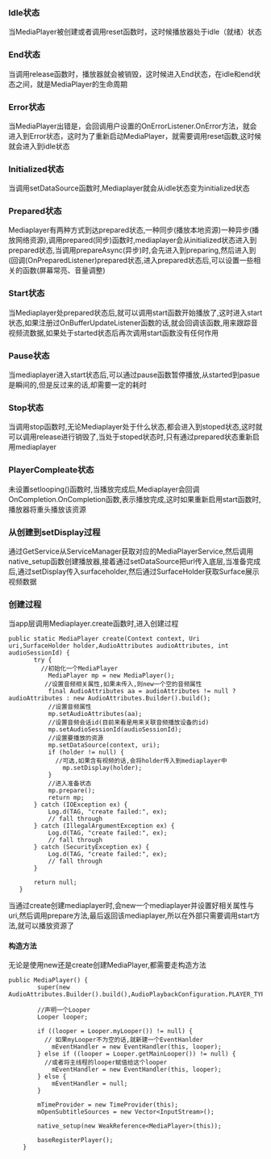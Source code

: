 ### Idle状态
当MediaPlayer被创建或者调用reset函数时，这时候播放器处于idle（就绪）状态
### End状态
当调用release函数时，播放器就会被销毁，这时候进入End状态，在idle和end状态之间，就是MediaPlayer的生命周期
### Error状态
当MediaPlayer出错是，会回调用户设置的OnErrorListener.OnError方法，就会进入到Error状态，这时为了重新启动MediaPlayer，就需要调用reset函数,这时候就会进入到idle状态
### Initialized状态
当调用setDataSource函数时,Mediaplayer就会从idle状态变为initialized状态
### Prepared状态
Mediaplayer有两种方式到达prepared状态,一种同步(播放本地资源)一种异步(播放网络资源),调用prepared(同步)函数时,mediaplayer会从initialized状态进入到prepared状态,当调用prepareAsync(异步)时,会先进入到preparing,然后进入到(回调(OnPreparedListener)prepared状态,进入prepared状态后,可以设置一些相关的函数(屏幕常亮、音量调整)
### Start状态
当Mediaplayer处prepared状态后,就可以调用start函数开始播放了,这时进入start状态,如果注册过OnBufferUpdateListener函数的话,就会回调该函数,用来跟踪音视频流数据,如果处于started状态后再次调用start函数没有任何作用
### Pause状态
当mediaplayer进入start状态后,可以通过pause函数暂停播放,从started到pasue是瞬间的,但是反过来的话,却需要一定的耗时
### Stop状态
当调用stop函数时,无论Mediaplayer处于什么状态,都会进入到stoped状态,这时就可以调用release进行销毁了,当处于stoped状态时,只有通过prepared状态重新启用mediaplayer
### PlayerCompleate状态
未设置setlooping()函数时,当播放完成后,Mediaplayer会回调OnCompletion.OnCompletion函数,表示播放完成,这时如果重新启用start函数时,播放器将重头播放该资源
### 从创建到setDisplay过程
通过GetService从ServiceManager获取对应的MediaPlayerService,然后调用native_setup函数创建播放器,接着通过setDataSource把url传入底层,当准备完成后,通过setDisplay传入surfaceholder,然后通过SurfaceHolder获取Surface展示视频数据
### 创建过程
当app层调用Mediaplayer.create函数时,进入创建过程  

```
public static MediaPlayer create(Context context, Uri uri,SurfaceHolder holder,AudioAttributes audioAttributes, int audioSessionId) {
       try {
         //初始化一个MediaPlayer
           MediaPlayer mp = new MediaPlayer();
          //设置音频相关属性,如果未传入,则new一个空的音频属性
           final AudioAttributes aa = audioAttributes != null ? audioAttributes : new AudioAttributes.Builder().build();
           //设置音频属性
           mp.setAudioAttributes(aa);
           //设置音频会话id(目前来看是用来关联音频播放设备的id)
           mp.setAudioSessionId(audioSessionId);
           //设置要播放的资源
           mp.setDataSource(context, uri);
           if (holder != null) {
             //可选,如果含有视频的话,会将holder传入到mediaplayer中
               mp.setDisplay(holder);
           }
           //进入准备状态
           mp.prepare();
           return mp;
       } catch (IOException ex) {
           Log.d(TAG, "create failed:", ex);
           // fall through
       } catch (IllegalArgumentException ex) {
           Log.d(TAG, "create failed:", ex);
           // fall through
       } catch (SecurityException ex) {
           Log.d(TAG, "create failed:", ex);
           // fall through
       }

       return null;
   }
```
当通过create创建mediaplayer时,会new一个mediaplayer并设置好相关属性与uri,然后调用prepare方法,最后返回该mediaplayer,所以在外部只需要调用start方法,就可以播放资源了
#### 构造方法
无论是使用new还是create创建MediaPlayer,都需要走构造方法
```
public MediaPlayer() {
        super(new AudioAttributes.Builder().build(),AudioPlaybackConfiguration.PLAYER_TYPE_JAM_MEDIAPLAYER);

        //声明一个Looper
        Looper looper;

        if ((looper = Looper.myLooper()) != null) {
          // 如果myLooper不为空的话,就新建一个EventHanlder
            mEventHandler = new EventHandler(this, looper);
        } else if ((looper = Looper.getMainLooper()) != null) {
          //或者将主线程的looper赋值给这个looper
            mEventHandler = new EventHandler(this, looper);
        } else {
            mEventHandler = null;
        }

        mTimeProvider = new TimeProvider(this);
        mOpenSubtitleSources = new Vector<InputStream>();

        native_setup(new WeakReference<MediaPlayer>(this));

        baseRegisterPlayer();
    }

```
